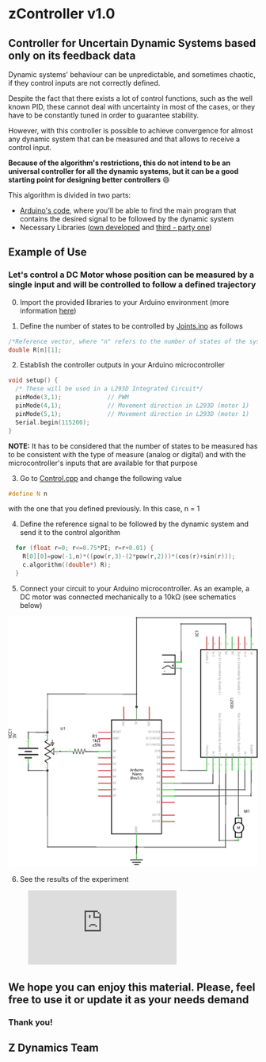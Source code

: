 # **zController v1.0**
## Controller for Uncertain Dynamic Systems based only on its feedback data

Dynamic systems' behaviour can be unpredictable, and sometimes chaotic, if they control inputs are not correctly defined.

Despite the fact that there exists a lot of control functions, such as the well known PID, these cannot deal with uncertainty in most of the cases, or they have to be constantly tuned in order to guarantee stability.

However, with this controller is possible to achieve convergence for almost any dynamic system that can be measured and that allows to receive a control input.

**Because of the algorithm's restrictions, this do not intend to be an universal controller for all the dynamic systems, but it can be a good starting point for designing better controllers** :smile:

This algorithm is divided in two parts:
 - [Arduino's code](https://github.com/dzentenol/zController/blob/master/Joints/Joints.ino "Joints.ino"), where you'll be able to find the main program that contains the desired signal to be followed by the dynamic system
 - Necessary Libraries ([own developed](https://github.com/dzentenol/zController/tree/master/Libraries "Control & Integral libraries") and [third - party one](https://github.com/eecharlie/MatrixMath "Math Matrix library by Charlie Matlack & Vasilis Georgitzikis"))

## Example of Use

### Let's control a DC Motor whose position can be measured by a single input and will be controlled to follow a defined trajectory

0. Import the provided libraries to your Arduino environment (more information [here](https://www.arduino.cc/en/guide/libraries#toc2 "How to Install a Library? - Arduino.cc"))

1. Define the number of states to be controlled by [Joints.ino](https://github.com/dzentenol/zController/blob/master/Joints/Joints.ino "Main Arduino Code") as follows

```cpp
/*Reference vector, where "n" refers to the number of states of the system. In this case, n = 1*/
double R[n][1];
```

2. Establish the controller outputs in your Arduino microcontroller

```cpp
void setup() {
  /* These will be used in a L293D Integrated Circuit*/
  pinMode(3,1);             // PWM
  pinMode(4,1);             // Movement direction in L293D (motor 1)
  pinMode(5,1);             // Movement direction in L293D (motor 1)
  Serial.begin(115200);   
}
```
**NOTE:** It has to be considered that the number of states to be measured has to be consistent with the type of measure (analog or digital) and with the microcontroller's inputs that are available for that purpose

3. Go to [Control.cpp](https://github.com/dzentenol/zController/blob/master/Libraries/Control/Control.cpp "Control main library") and change the following value

```cpp
#define N n
```

with the one that you defined previously. In this case, n = 1

4. Define the reference signal to be followed by the dynamic system and send it to the control algorithm

```cpp
  for (float r=0; r<=0.75*PI; r=r+0.01) {
    R[0][0]=pow(-1,n)*((pow(r,3)-(2*pow(r,2)))*(cos(r)+sin(r)));
    c.algorithm((double*) R);
  }
```

5. Connect your circuit to your Arduino microcontroller. As an example, a DC motor was connected mechanically to a 10kΩ (see schematics below)

![Example of Electronic Circuit](/Diagrams/Circuit.png)

6. See the results of the experiment

<figure class="video_container">
  <iframe src="https://drive.google.com/file/d/1pSmtjJ0wNU9kz5wxUVHuIbAvB9ik3ES_/preview" frameborder="0" allowfullscreen="true"> </iframe>
</figure>

## We hope you can enjoy this material. Please, feel free to use it or update it as your needs demand

### Thank you!
## **Z Dynamics Team**
